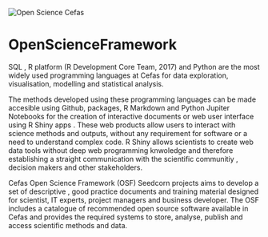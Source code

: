 
![Open Science Cefas](img/qgis1.png)

# OpenScienceFramework
SQL , R platform (R Development Core Team, 2017) and Python are the most widely used programming languages at Cefas for data exploration, visualisation, modelling and statistical analysis.

The methods developed using these programming languages can be made accesible using Github, packages, R Markdown and Python Jupiter Notebooks for the creation of interactive documents or web user interface using R Shiny apps . These web products allow users to interact with science methods and outputs, without any requirement for software or a need to understand complex code. R Shiny allows scientists to create web data tools without deep web programming knwoledge and therefore establishing a straight communication with the scientific communitiy , decision makers and other stakeholders. 

Cefas Open Science Framework (OSF) Seedcorn projects aims to develop a set of descriptive , good practice documents and training material designed for scientist, IT experts, project managers and business developer. The OSF includes a catalogue of recommended open source software available in Cefas and provides the required systems to store, analyse, publish and access scientific methods and data.
